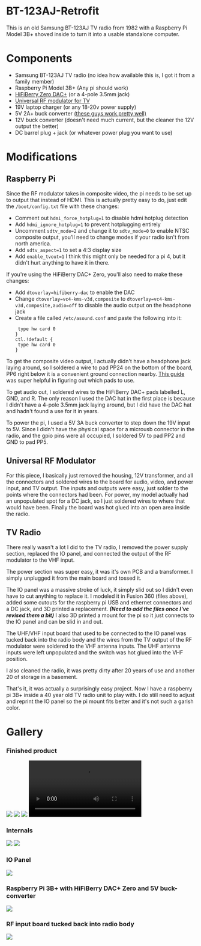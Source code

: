 # BT-123AJ-Retrofit
This is an old Samsung BT-123AJ TV radio from 1982 with a Raspberry Pi Model 3B+ shoved inside to turn it into a usable standalone computer. 
# Components
* Samsung BT-123AJ TV radio (no idea how available this is, I got it from a family member)
* Raspberry Pi Model 3B+ (Any pi should work)
* [HiFiBerry Zero DAC+](https://www.hifiberry.com/shop/boards/hifiberry-dac-zero/) (or a 4-pole 3.5mm jack)
* [Universal RF modulator for TV](https://www.amazon.com/gp/product/B004IZSXI4/ref=ppx_yo_dt_b_search_asin_title?ie=UTF8&psc=1)
* 19V laptop charger (or any 18-20v power supply)
* 5V 2A+ buck converter [(these guys work pretty well)](https://www.amazon.com/Voltage-Regulator-Module-Charger-Converter/dp/B08NJZL2WV/ref=sr_1_21?crid=2HZF8S2SGN03N&keywords=5v+buck+converter&qid=1664129701&qu=eyJxc2MiOiI0LjU1IiwicXNhIjoiNC41NSIsInFzcCI6IjQuNDAifQ%3D%3D&s=electronics&sprefix=5v+buck+converter%2Celectronics%2C129&sr=1-21)
* 12V buck converter (doesn't need much current, but the cleaner the 12V output the better)
* DC barrel plug + jack (or whatever power plug you want to use)

# Modifications
## Raspberry Pi
Since the RF modulator takes in composite video, the pi needs to be set up to output that instead of HDMI. This is actually pretty easy to do, just edit the `/boot/config.txt` file with these changes:
* Comment out `hdmi_force_hotplug=1` to disable hdmi hotplug detection
* Add `hdmi_ignore_hotplug=1` to prevent hotplugging entirely
* Uncomment `sdtv_mode=2` and change it to `sdtv_mode=0` to enable NTSC composite output, you'll need to change modes if your radio isn't from north america.
* Add `sdtv_aspect=1` to set a 4:3 display size
* Add `enable_tvout=1` I think this might only be needed for a pi 4, but it didn't hurt anything to have it in there.

If you're using the HiFiBerry DAC+ Zero, you'll also need to make these changes:
* Add `dtoverlay=hifiberry-dac` to enable the DAC
* Change `dtoverlay=vc4-kms-v3d,composite` to `dtoverlay=vc4-kms-v3d,composite,audio=off` to disable the audio output on the headphone jack
* Create a file called `/etc/asound.conf` and paste the following into it:
	```pcm.!default {
	 type hw card 0
	}
	ctl.!default {
	 type hw card 0
	}
To get the composite video output, I actually didn't have a headphone jack laying around, so I soldered a wire to pad PP24 on the bottom of the board, PP6 right below it is a convenient ground connection nearby. [This guide](https://forums.raspberrypi.com/viewtopic.php?t=89522) was super helpful in figuring out which pads to use.

To get audio out, I soldered wires to the HiFiBerry DAC+ pads labelled L, GND, and R. The only reason I used the DAC hat in the first place is because I didn't have a 4-pole 3.5mm jack laying around, but I did have the DAC hat and hadn't found a use for it in years.

To power the pi, I used a 5V 3A buck converter to step down the 19V input to 5V. Since I didn't have the physical space for a microusb connector in the radio, and the gpio pins were all occupied, I soldered 5V to pad PP2 and GND to pad PP5.

## Universal RF Modulator
For this piece, I basically just removed the housing, 12V transformer, and all the connectors and soldered wires to the board for audio, video, and power input, and TV output. The inputs and outputs were easy, just solder to the points where the connectors had been. For power, my model actually had an unpopulated spot for a DC jack, so I just soldered wires to where that would have been.  Finally the board was hot glued into an open area inside the radio.
## TV Radio
There really wasn't a lot I did to the TV radio, I removed the power supply section, replaced the IO panel, and connected the output of the RF modulator to the VHF input. 

The power section was super easy, it was it's own PCB and a transformer. I simply unplugged it from the main board and tossed it.

The IO panel was a massive stroke of luck, it simply slid out so I didn't even have to cut anything to replace it. I modeled it in Fusion 360 (files above), added some cutouts for the raspberry pi USB and ethernet connectors and a DC jack, and 3D printed a replacement. ***(Need to add the files once I've revised them a bit)*** I also 3D printed a mount for the pi so it just connects to the IO panel and can be slid in and out.

The UHF/VHF input board that used to be connected to the IO panel was tucked back into the radio body and the wires from the TV output of the RF modulator were soldered to the VHF antenna inputs. The UHF antenna inputs were left unpopulated and the switch was hot glued into the VHF position. 

I also cleaned the radio, it was pretty dirty after 20 years of use and another 20 of storage in a basement.

That's it, it was actually a surprisingly easy project. Now I have a raspberry pi 3B+ inside a 40 year old TV radio unit to play with. I do still need to adjust and reprint the IO panel so the pi mount fits better and it's not such a garish color.

# Gallery
### Finished product
![](pictures/finished.jpg?raw=true)
![](pictures/finishedpanel.jpg?raw=true)
![](pictures/screenclose.jpg?raw=true)
![](pictures/audiodemo.mp4?raw=true)
### Internals
![](pictures/internals.jpg?raw=true)
![](pictures/internalss.jpg?raw=true)
### IO Panel
![](pictures/panelopen.jpg?raw=true)
### Raspberry Pi 3B+ with HiFiBerry DAC+ Zero and 5V buck-converter
![](pictures/internalpi.jpg?raw=true)
### RF input board tucked back into radio body
![](pictures/rfinputboard.jpg?raw=true)
